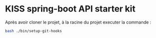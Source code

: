 KISS spring-boot API starter kit
================================

Après avoir cloner le projet, à la racine du projet executer la commande :
```bash
bash ./bin/setup-git-hooks
``` 